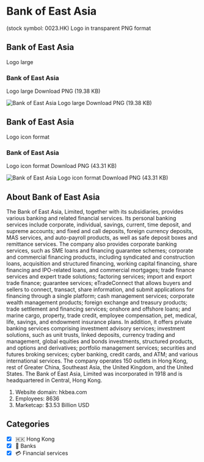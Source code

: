 # Bank of East Asia
 (stock symbol: 0023.HK) Logo in transparent PNG format

## Bank of East Asia
 Logo large

### Bank of East Asia
 Logo large Download PNG (19.38 KB)

![Bank of East Asia
 Logo large Download PNG (19.38 KB)](/img/orig/0023.HK_BIG-f1e8351c.png)

## Bank of East Asia
 Logo icon format

### Bank of East Asia
 Logo icon format Download PNG (43.31 KB)

![Bank of East Asia
 Logo icon format Download PNG (43.31 KB)](/img/orig/0023.HK-3e251f6b.png)

## About Bank of East Asia


The Bank of East Asia, Limited, together with its subsidiaries, provides various banking and related financial services. Its personal banking services include corporate, individual, savings, current, time deposit, and supreme accounts; and fixed and call deposits, foreign currency deposits, MAS services, and auto-payroll products, as well as safe deposit boxes and remittance services. The company also provides corporate banking services, such as SME loans and financing guarantee schemes; corporate and commercial financing products, including syndicated and construction loans, acquisition and structured financing, working capital financing, share financing and IPO-related loans, and commercial mortgages; trade finance services and expert trade solutions; factoring services; import and export trade finance; guarantee services; eTradeConnect that allows buyers and sellers to connect, transact, share information, and submit applications for financing through a single platform; cash management services; corporate wealth management products; foreign exchange and treasury products; trade settlement and financing services; onshore and offshore loans; and marine cargo, property, trade credit, employee compensation, pet, medical, life, savings, and endowment insurance plans. In addition, it offers private banking services comprising investment advisory services; investment solutions, such as unit trusts, linked deposits, currency trading and management, global equities and bonds investments, structured products, and options and derivatives; portfolio management services; securities and futures broking services; cyber banking, credit cards, and ATM; and various international services. The company operates 150 outlets in Hong Kong, rest of Greater China, Southeast Asia, the United Kingdom, and the United States. The Bank of East Asia, Limited was incorporated in 1918 and is headquartered in Central, Hong Kong.

1. Website domain: hkbea.com
2. Employees: 8636
3. Marketcap: $3.53 Billion USD


## Categories
- [x] 🇭🇰 Hong Kong
- [x] 🏦 Banks
- [x] 💳 Financial services
